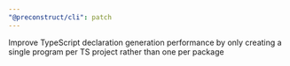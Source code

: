 ```yaml
---
"@preconstruct/cli": patch
---
```


Improve TypeScript declaration generation performance by only creating a single program per TS project rather than one per package
